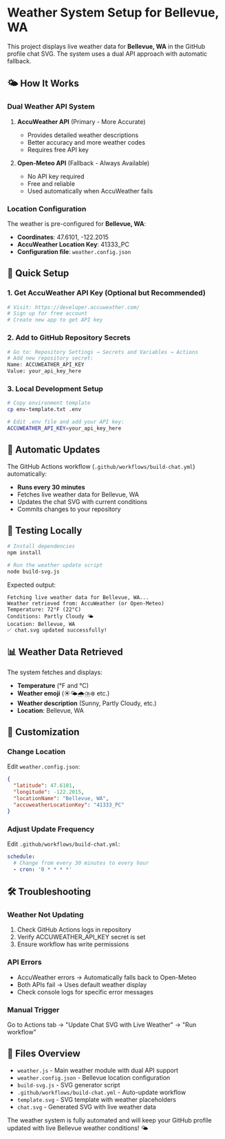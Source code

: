 # Weather System Setup for Bellevue, WA

This project displays live weather data for **Bellevue, WA** in the GitHub profile chat SVG. The system uses a dual API approach with automatic fallback.

## 🌤️ How It Works

### Dual Weather API System
1. **AccuWeather API** (Primary - More Accurate)
   - Provides detailed weather descriptions
   - Better accuracy and more weather codes
   - Requires free API key

2. **Open-Meteo API** (Fallback - Always Available)  
   - No API key required
   - Free and reliable
   - Used automatically when AccuWeather fails

### Location Configuration
The weather is pre-configured for **Bellevue, WA**:
- **Coordinates**: 47.6101, -122.2015
- **AccuWeather Location Key**: 41333_PC
- **Configuration file**: `weather.config.json`

## 🚀 Quick Setup

### 1. Get AccuWeather API Key (Optional but Recommended)
```bash
# Visit: https://developer.accuweather.com/
# Sign up for free account
# Create new app to get API key
```

### 2. Add to GitHub Repository Secrets
```bash
# Go to: Repository Settings → Secrets and Variables → Actions
# Add new repository secret:
Name: ACCUWEATHER_API_KEY
Value: your_api_key_here
```

### 3. Local Development Setup
```bash
# Copy environment template
cp env-template.txt .env

# Edit .env file and add your API key:
ACCUWEATHER_API_KEY=your_api_key_here
```

## 🔄 Automatic Updates

The GitHub Actions workflow (`.github/workflows/build-chat.yml`) automatically:
- **Runs every 30 minutes**
- Fetches live weather data for Bellevue, WA
- Updates the chat SVG with current conditions
- Commits changes to your repository

## 🧪 Testing Locally

```bash
# Install dependencies
npm install

# Run the weather update script
node build-svg.js
```

Expected output:
```
Fetching live weather data for Bellevue, WA...
Weather retrieved from: AccuWeather (or Open-Meteo)
Temperature: 72°F (22°C)
Conditions: Partly Cloudy 🌤
Location: Bellevue, WA
✅ chat.svg updated successfully!
```

## 📊 Weather Data Retrieved

The system fetches and displays:
- **Temperature** (°F and °C)
- **Weather emoji** (☀️🌤🌧⛈❄️ etc.)
- **Weather description** (Sunny, Partly Cloudy, etc.)
- **Location**: Bellevue, WA

## 🔧 Customization

### Change Location
Edit `weather.config.json`:
```json
{
  "latitude": 47.6101,
  "longitude": -122.2015,
  "locationName": "Bellevue, WA",
  "accuweatherLocationKey": "41333_PC"
}
```

### Adjust Update Frequency
Edit `.github/workflows/build-chat.yml`:
```yaml
schedule:
  # Change from every 30 minutes to every hour
  - cron: '0 * * * *'
```

## 🛠️ Troubleshooting

### Weather Not Updating
1. Check GitHub Actions logs in repository
2. Verify ACCUWEATHER_API_KEY secret is set
3. Ensure workflow has write permissions

### API Errors
- AccuWeather errors → Automatically falls back to Open-Meteo
- Both APIs fail → Uses default weather display
- Check console logs for specific error messages

### Manual Trigger
Go to Actions tab → "Update Chat SVG with Live Weather" → "Run workflow"

## 📁 Files Overview

- `weather.js` - Main weather module with dual API support
- `weather.config.json` - Bellevue location configuration  
- `build-svg.js` - SVG generator script
- `.github/workflows/build-chat.yml` - Auto-update workflow
- `template.svg` - SVG template with weather placeholders
- `chat.svg` - Generated SVG with live weather data

The weather system is fully automated and will keep your GitHub profile updated with live Bellevue weather conditions! 🌤️